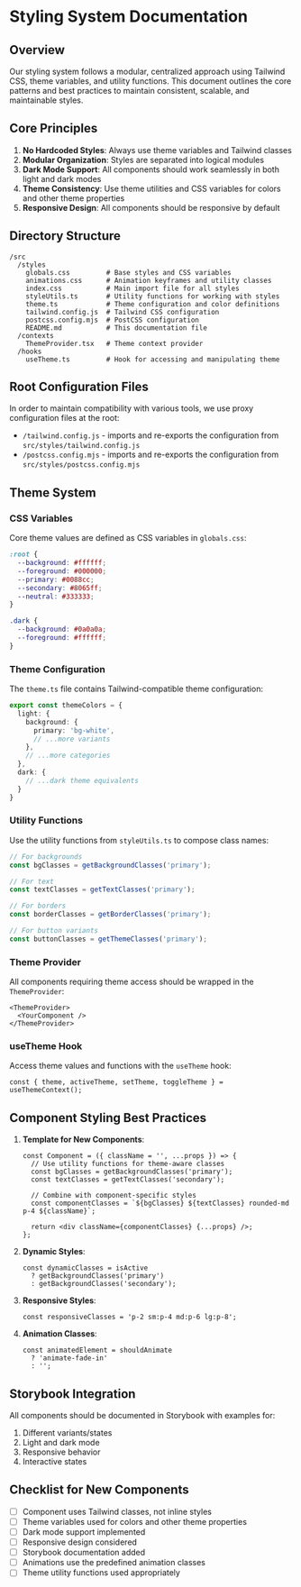 # Styling System Documentation

## Overview

Our styling system follows a modular, centralized approach using Tailwind CSS, theme variables, and utility functions. This document outlines the core patterns and best practices to maintain consistent, scalable, and maintainable styles.

## Core Principles

1. **No Hardcoded Styles**: Always use theme variables and Tailwind classes
2. **Modular Organization**: Styles are separated into logical modules
3. **Dark Mode Support**: All components should work seamlessly in both light and dark modes
4. **Theme Consistency**: Use theme utilities and CSS variables for colors and other theme properties
5. **Responsive Design**: All components should be responsive by default

## Directory Structure

```
/src
  /styles
    globals.css         # Base styles and CSS variables
    animations.css      # Animation keyframes and utility classes
    index.css           # Main import file for all styles
    styleUtils.ts       # Utility functions for working with styles
    theme.ts            # Theme configuration and color definitions
    tailwind.config.js  # Tailwind CSS configuration
    postcss.config.mjs  # PostCSS configuration
    README.md           # This documentation file
  /contexts
    ThemeProvider.tsx   # Theme context provider
  /hooks
    useTheme.ts         # Hook for accessing and manipulating theme
```

## Root Configuration Files

In order to maintain compatibility with various tools, we use proxy configuration files at the root:

- `/tailwind.config.js` - imports and re-exports the configuration from `src/styles/tailwind.config.js`
- `/postcss.config.mjs` - imports and re-exports the configuration from `src/styles/postcss.config.mjs`

## Theme System

### CSS Variables

Core theme values are defined as CSS variables in `globals.css`:

```css
:root {
  --background: #ffffff;
  --foreground: #000000;
  --primary: #0088cc;
  --secondary: #8065ff;
  --neutral: #333333;
}

.dark {
  --background: #0a0a0a;
  --foreground: #ffffff;
}
```

### Theme Configuration

The `theme.ts` file contains Tailwind-compatible theme configuration:

```ts
export const themeColors = {
  light: {
    background: {
      primary: 'bg-white',
      // ...more variants
    },
    // ...more categories
  },
  dark: {
    // ...dark theme equivalents
  }
}
```

### Utility Functions

Use the utility functions from `styleUtils.ts` to compose class names:

```ts
// For backgrounds
const bgClasses = getBackgroundClasses('primary');

// For text
const textClasses = getTextClasses('primary');

// For borders
const borderClasses = getBorderClasses('primary');

// For button variants
const buttonClasses = getThemeClasses('primary');
```

### Theme Provider

All components requiring theme access should be wrapped in the `ThemeProvider`:

```tsx
<ThemeProvider>
  <YourComponent />
</ThemeProvider>
```

### useTheme Hook

Access theme values and functions with the `useTheme` hook:

```tsx
const { theme, activeTheme, setTheme, toggleTheme } = useThemeContext();
```

## Component Styling Best Practices

1. **Template for New Components**:
   ```tsx
   const Component = ({ className = '', ...props }) => {
     // Use utility functions for theme-aware classes
     const bgClasses = getBackgroundClasses('primary');
     const textClasses = getTextClasses('secondary');
     
     // Combine with component-specific styles
     const componentClasses = `${bgClasses} ${textClasses} rounded-md p-4 ${className}`;
     
     return <div className={componentClasses} {...props} />;
   };
   ```

2. **Dynamic Styles**:
   ```tsx
   const dynamicClasses = isActive 
     ? getBackgroundClasses('primary') 
     : getBackgroundClasses('secondary');
   ```

3. **Responsive Styles**:
   ```tsx
   const responsiveClasses = 'p-2 sm:p-4 md:p-6 lg:p-8';
   ```

4. **Animation Classes**:
   ```tsx
   const animatedElement = shouldAnimate 
     ? 'animate-fade-in' 
     : '';
   ```

## Storybook Integration

All components should be documented in Storybook with examples for:

1. Different variants/states
2. Light and dark mode
3. Responsive behavior
4. Interactive states

## Checklist for New Components

- [ ] Component uses Tailwind classes, not inline styles
- [ ] Theme variables used for colors and other theme properties
- [ ] Dark mode support implemented
- [ ] Responsive design considered
- [ ] Storybook documentation added
- [ ] Animations use the predefined animation classes
- [ ] Theme utility functions used appropriately 
